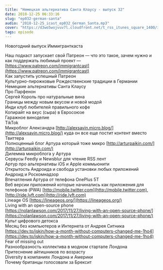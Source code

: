 ```yaml
---
title: "Немецкая альтернатива Санта Клаусу - выпуск 32"
date: 2018-12-25 06:33:16
slug: "ep032-german-santa"
audio: "2018-12-25_icast_ep032_German_Santa.mp3"
cover: "https://d3wo5wojvuv7l.cloudfront.net/t_rss_itunes_square_1400/images.spreaker.com/original/d20daaa729fc8cae11f6717f5c961b50.jpg"
tags: episode
---
```

Новогодний выпуск Иммигранткаста  
  
Наш подкаст запускает свой Патреон — что это такое, зачем нужно и как поддержать любимый проект — [https://www.patreon.com/immigrantcast](https://www.patreon.com/immigrantcast)  
Как запустить успешный Патреон  
Культурно-пирожковые Рождественские традиции в Германии  
Немецкие альтернативы Санта Клаусу  
Про Парфенон  
Сергей Король про натуральные вина  
Границы между новым вкусом и новой модой  
Инди клуб любителей правильного кофе  
Копирайт на вкус (сыра) в Евросоюзе  
Гаражное виноделие  
TikTok  
Микроблог Александра [http://alexsavin.micro.blog/](http://alexsavin.micro.blog/) куда он все еще постит контент вместо Твиттера  
Полноценный блог Артура который тоже микро [http://arturpaikin.com/](http://arturpaikin.com/)  
Дилемма микроблога у Артура  
Сервусы Feedly и Newsblur для чтение RSS лент  
Артур про альтернативы iOS и Apple коммьюнити  
Открытость Андроида и свобода установки любых приложений  
Андроид и Роскомнадзор  
Впечатления Артура от телефона OnePlus 5T  
Веб версии приложений которые начинались как приложения для телефонов (PWA) [http://mobile.twitter.com](http://mobile.twitter.com), [http://ride.lyft.com](http://ride.lyft.com)  
Lineage OS [https://lineageos.org/](https://lineageos.org/)  
Living with an open-source phone [https://nolanlawson.com/2017/11/27/living-with-an-open-source-phone/](https://nolanlawson.com/2017/11/27/living-with-an-open-source-phone/)  
Культ цифрового детокса  
Месяц без компьютеров и Интернета от Андрея Ситника [https://dev.to/iskin/how-a-month-without-computers-changed-me-1ho4](https://dev.to/iskin/how-a-month-without-computers-changed-me-1ho4)  
Fear of missing out  
Разнообразность коллектива в модном стартапе Лондона  
Притеснение айтишников по возрасту  
Diversity в компаниях Лондона и Америки  
Почему британцы голосовали за Брексит
